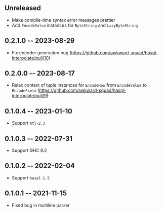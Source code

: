 ## Unreleased

* Make compile-time syntax error messages prettier
* Add `EncodeValue` instances for `ByteString` and `LazyByteString`

## 0.2.1.0 -- 2023-08-29

* Fix encoder generation bug (https://github.com/awkward-squad/hasql-interpolate/pull/10)

## 0.2.0.0 -- 2023-08-17

* Relax context of tuple instances for `EncodeRow` from `EncodeValue` to `EncodeField` (https://github.com/awkward-squad/hasql-interpolate/pull/9)

## 0.1.0.4 -- 2023-01-10

* Support `mtl-2.3`

## 0.1.0.3 -- 2022-07-31

* Support GHC 9.2

## 0.1.0.2 -- 2022-02-04

* Support `hasql-1.5`

## 0.1.0.1 -- 2021-11-15

* Fixed bug in multiline parser
